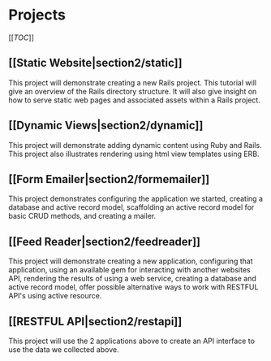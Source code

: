 # Projects

[[_TOC_]]

## [[Static Website|section2/static]]

This project will demonstrate creating a new Rails project. This tutorial will give an overview of the Rails directory structure.  It will also give insight on how to serve static web pages and associated assets within a Rails project. 


## [[Dynamic Views|section2/dynamic]]

This project will demonstrate adding dynamic content using Ruby and Rails. This project also illustrates rendering using html view templates using ERB.   


## [[Form Emailer|section2/formemailer]]

This project demonstrates configuring the application we started, creating a database and active record model, scaffolding an active record model for basic CRUD methods, and creating a mailer.    


## [[Feed Reader|section2/feedreader]]
This project will demonstrate  creating a new application, configuring that application, using an available gem for interacting with another websites API, rendering the results of using a web service, creating a database and active record model, offer possible alternative ways to work with RESTFUL API's using active resource.


## [[RESTFUL API|section2/restapi]]
This project will use the 2 applications above to create an API interface to use the data we collected above. 
